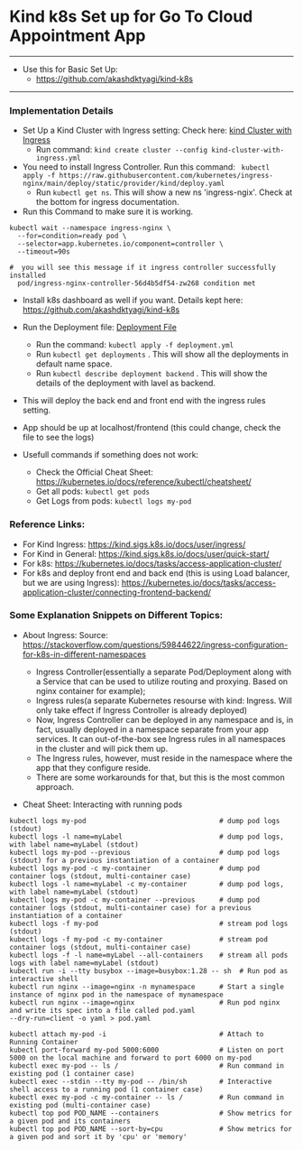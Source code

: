 # Kind k8s Set up for Go To Cloud Appointment App
---

* Use this for Basic Set Up:
    * https://github.com/akashdktyagi/kind-k8s
---

### Implementation Details
* Set Up a Kind Cluster with Ingress setting: Check here: [kind Cluster with Ingress](deploy-with-ingress/kind-cluster-with-ingress.yml)
  * Run command: ```kind create cluster --config kind-cluster-with-ingress.yml```
* You need to install Ingress Controller. Run this command: ``` kubectl apply -f https://raw.githubusercontent.com/kubernetes/ingress-nginx/main/deploy/static/provider/kind/deploy.yaml``` 
  * Run ```kubectl get ns```. This will show a new ns 'ingress-ngix'. Check at the bottom for ingress documentation.
* Run this Command to make sure it is working.
```shell
kubectl wait --namespace ingress-nginx \
  --for=condition=ready pod \
  --selector=app.kubernetes.io/component=controller \
  --timeout=90s
  
#  you will see this message if it ingress controller successfully installed
  pod/ingress-nginx-controller-56d4b5df54-zw268 condition met
```
* Install k8s dashboard as well if you want. Details kept here: https://github.com/akashdktyagi/kind-k8s
* Run the Deployment file: [Deployment File](deploy-with-ingress/deployment.yml)
  * Run the command: ```kubectl apply -f deployment.yml```
  * Run ```kubectl get deployments```  . This will show all the deployments in default name space.
  * Run ```kubectl describe deployment backend``` . This will show the details of the deployment with lavel as backend.
* This will deploy the back end and front end with the ingress rules setting.
* App should be up at localhost/frontend (this could change, check the file to see the logs)

* Usefull commands if something does not work:
  * Check the Official Cheat Sheet: https://kubernetes.io/docs/reference/kubectl/cheatsheet/
  * Get all pods: ```kubectl get pods```
  * Get Logs from pods: ```kubectl logs my-pod```

### Reference Links:

* For Kind Ingress: https://kind.sigs.k8s.io/docs/user/ingress/
* For Kind in General: https://kind.sigs.k8s.io/docs/user/quick-start/
* For k8s: https://kubernetes.io/docs/tasks/access-application-cluster/
* For k8s and deploy front end and back end (this is using Load balancer, but we are using Ingress): https://kubernetes.io/docs/tasks/access-application-cluster/connecting-frontend-backend/ 

### Some Explanation Snippets on Different Topics:

* About Ingress: Source: https://stackoverflow.com/questions/59844622/ingress-configuration-for-k8s-in-different-namespaces
  * Ingress Controller(essentially a separate Pod/Deployment along with a Service that can be used to utilize routing and proxying. Based on nginx container for example);
  * Ingress rules(a separate Kubernetes resourse with kind: Ingress. Will only take effect if Ingress Controller is already deployed)
  * Now, Ingress Controller can be deployed in any namespace and is, in fact, usually deployed in a namespace separate from your app services. It can out-of-the-box see Ingress rules in all namespaces in the cluster and will pick them up.
  * The Ingress rules, however, must reside in the namespace where the app that they configure reside.
  * There are some workarounds for that, but this is the most common approach.
  
* Cheat Sheet: Interacting with running pods
```shell
kubectl logs my-pod                                 # dump pod logs (stdout)
kubectl logs -l name=myLabel                        # dump pod logs, with label name=myLabel (stdout)
kubectl logs my-pod --previous                      # dump pod logs (stdout) for a previous instantiation of a container
kubectl logs my-pod -c my-container                 # dump pod container logs (stdout, multi-container case)
kubectl logs -l name=myLabel -c my-container        # dump pod logs, with label name=myLabel (stdout)
kubectl logs my-pod -c my-container --previous      # dump pod container logs (stdout, multi-container case) for a previous instantiation of a container
kubectl logs -f my-pod                              # stream pod logs (stdout)
kubectl logs -f my-pod -c my-container              # stream pod container logs (stdout, multi-container case)
kubectl logs -f -l name=myLabel --all-containers    # stream all pods logs with label name=myLabel (stdout)
kubectl run -i --tty busybox --image=busybox:1.28 -- sh  # Run pod as interactive shell
kubectl run nginx --image=nginx -n mynamespace      # Start a single instance of nginx pod in the namespace of mynamespace
kubectl run nginx --image=nginx                     # Run pod nginx and write its spec into a file called pod.yaml
--dry-run=client -o yaml > pod.yaml

kubectl attach my-pod -i                            # Attach to Running Container
kubectl port-forward my-pod 5000:6000               # Listen on port 5000 on the local machine and forward to port 6000 on my-pod
kubectl exec my-pod -- ls /                         # Run command in existing pod (1 container case)
kubectl exec --stdin --tty my-pod -- /bin/sh        # Interactive shell access to a running pod (1 container case) 
kubectl exec my-pod -c my-container -- ls /         # Run command in existing pod (multi-container case)
kubectl top pod POD_NAME --containers               # Show metrics for a given pod and its containers
kubectl top pod POD_NAME --sort-by=cpu              # Show metrics for a given pod and sort it by 'cpu' or 'memory'
```
